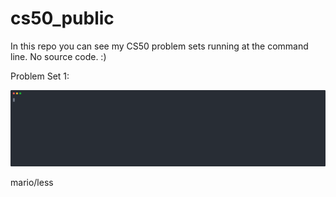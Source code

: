 # cs50_public
In this repo you can see my CS50 problem sets running at the command line. No source code. :)

Problem Set 1: 
<p>
<img width="600" src="https://github.com/mzrithm/cs50_public/blob/main/mario.svg">
</p>

  
mario/less
